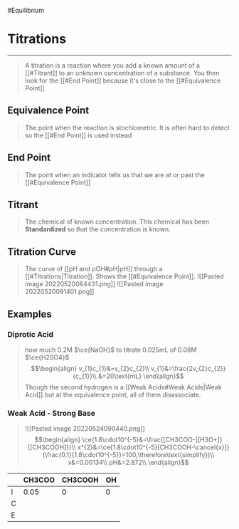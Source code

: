 #Equilibrium 
# Titrations
---
> A titration is a reaction where you add a known amount of a [[#Titrant]] to an unknown concentration of a substance. You then look for the [[#End Point]] because it's close to the [[#Equivalence Point]]

## Equivalence Point
> The point when the reaction is stochiometric.
> It is often hard to detect so the [[#End Point]]  is used instead

## End Point
> The point when an indicator tells us that we are at or past the [[#Equivalence Point]] 

## Titrant
> The chemical of known concentration. This chemical has been **Standardized** so that the concentration is known.

## Titration Curve
> The curve of [[pH and pOH#pH|pH]] through a [[#Titrations|Titration]]. Shows the [[#Equivalence Point]].
![[Pasted image 20220520084431.png]]
![[Pasted image 20220520091401.png]]
## Examples
### Diprotic Acid
> how much 0.2M $\ce{NaOH}$ to titrate 0.025mL of 0.08M $\ce{H2SO4}$ 
> $$\begin{align}
v_{1}c_{1}&=v_{2}c_{2}\\
v_{1}&=\frac{2v_{2}c_{2}}{c_{1}}\\
&=20\text{mL}
\end{align}$$
> Though the second hydrogen is a [[Weak Acids#Weak Acids|Weak Acid]] but at the equivalence point, all of them disassociate.
### Weak Acid - Strong Base
> ![[Pasted image 20220524090440.png]]
> $$\begin{align}
\ce{1.8\cdot10^{-5}&=\frac{[CH3COO-][H3O+]}{[CH3COOH]}}\\
x^{2}&=\ce{1.8\cdot10^{-5}[CH3COOH-\cancel{x}]} (\frac{0.1}{1.8\cdot10^{-5}}>100,\therefore\text{simplify})\\
x&=0.00134\\
pH&=2.872\\
\end{align}$$

|     | CH3COO | CH3COOH | OH |
| --- | ------ | ------- | -- |
| I   | 0.05   | 0       | 0  |
| C   |        |         |    |
| E   |        |         |    |